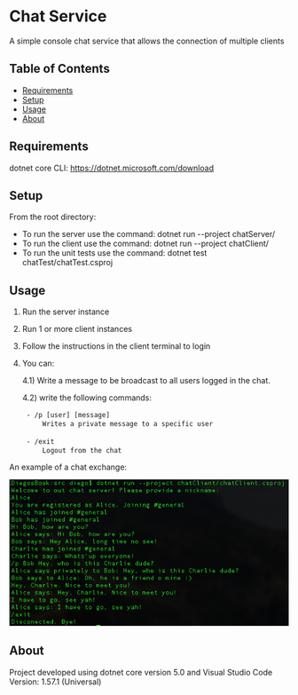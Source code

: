 # Chat Service
A simple console chat service that allows the connection of multiple clients

## Table of Contents
* [Requirements](#requirements)
* [Setup](#setup)
* [Usage](#usage)
* [About](#about)

## Requirements

dotnet core CLI: https://dotnet.microsoft.com/download

## Setup

From the root directory:

- To run the server use the command: dotnet run --project chatServer/
- To run the client use the command: dotnet run --project chatClient/
- To run the unit tests use the command: dotnet test chatTest/chatTest.csproj

## Usage

1) Run the server instance

2) Run 1 or more client instances

3) Follow the instructions in the client terminal to login

4) You can:

    4.1) Write a message to be broadcast to all users logged in the chat.

    4.2) write the following commands:

        - /p [user] [message]
            Writes a private message to a specific user

        - /exit
            Logout from the chat

An example of a chat exchange:

<p align="center">
<img src="readme_pics/clientRun.png" width="800"/>
</p>

## About 

Project developed using dotnet core version 5.0 and Visual Studio Code Version: 1.57.1 (Universal)